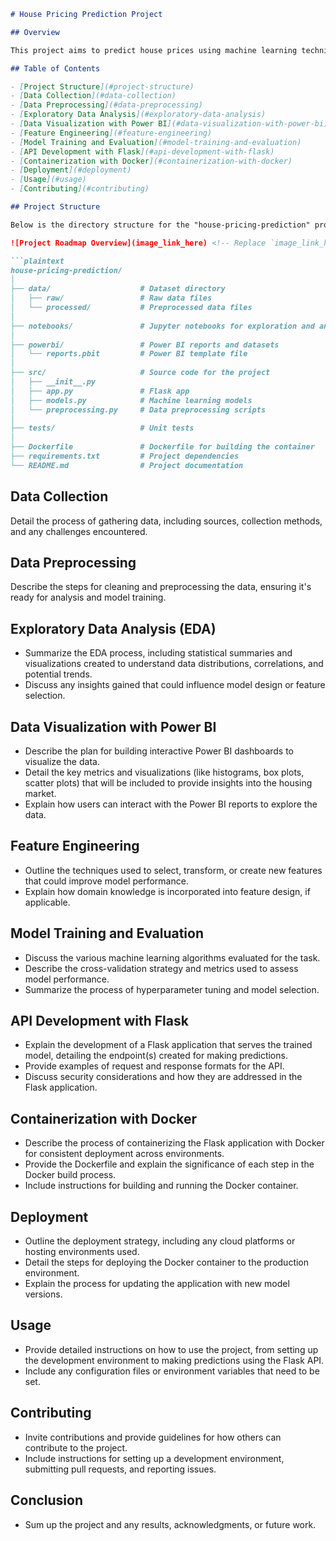 ```markdown
# House Pricing Prediction Project

## Overview

This project aims to predict house prices using machine learning techniques. It is an end-to-end solution that includes data preprocessing, model training, evaluation, and deployment using a Flask web app within a Docker container. Additionally, the project features interactive data visualizations using Power BI.

## Table of Contents

- [Project Structure](#project-structure)
- [Data Collection](#data-collection)
- [Data Preprocessing](#data-preprocessing)
- [Exploratory Data Analysis](#exploratory-data-analysis)
- [Data Visualization with Power BI](#data-visualization-with-power-bi)
- [Feature Engineering](#feature-engineering)
- [Model Training and Evaluation](#model-training-and-evaluation)
- [API Development with Flask](#api-development-with-flask)
- [Containerization with Docker](#containerization-with-docker)
- [Deployment](#deployment)
- [Usage](#usage)
- [Contributing](#contributing)

## Project Structure

Below is the directory structure for the "house-pricing-prediction" project. Notably, the `data/` directory contains both raw and processed datasets, critical for machine learning model training and evaluation.

![Project Roadmap Overview](image_link_here) <!-- Replace `image_link_here` with the actual URL of your image -->

```plaintext
house-pricing-prediction/
│
├── data/                    # Dataset directory
│   ├── raw/                 # Raw data files
│   └── processed/           # Preprocessed data files
│
├── notebooks/               # Jupyter notebooks for exploration and analysis
│
├── powerbi/                 # Power BI reports and datasets
│   └── reports.pbit         # Power BI template file
│
├── src/                     # Source code for the project
│   ├── __init__.py
│   ├── app.py               # Flask app
│   ├── models.py            # Machine learning models
│   └── preprocessing.py     # Data preprocessing scripts
│
├── tests/                   # Unit tests
│
├── Dockerfile               # Dockerfile for building the container
├── requirements.txt         # Project dependencies
└── README.md                # Project documentation
```

## Data Collection

Detail the process of gathering data, including sources, collection methods, and any challenges encountered.

## Data Preprocessing

Describe the steps for cleaning and preprocessing the data, ensuring it's ready for analysis and model training.

## Exploratory Data Analysis (EDA)

- Summarize the EDA process, including statistical summaries and visualizations created to understand data distributions, correlations, and potential trends.
- Discuss any insights gained that could influence model design or feature selection.

## Data Visualization with Power BI

- Describe the plan for building interactive Power BI dashboards to visualize the data.
- Detail the key metrics and visualizations (like histograms, box plots, scatter plots) that will be included to provide insights into the housing market.
- Explain how users can interact with the Power BI reports to explore the data.

## Feature Engineering

- Outline the techniques used to select, transform, or create new features that could improve model performance.
- Explain how domain knowledge is incorporated into feature design, if applicable.

## Model Training and Evaluation

- Discuss the various machine learning algorithms evaluated for the task.
- Describe the cross-validation strategy and metrics used to assess model performance.
- Summarize the process of hyperparameter tuning and model selection.

## API Development with Flask

- Explain the development of a Flask application that serves the trained model, detailing the endpoint(s) created for making predictions.
- Provide examples of request and response formats for the API.
- Discuss security considerations and how they are addressed in the Flask application.

## Containerization with Docker

- Describe the process of containerizing the Flask application with Docker for consistent deployment across environments.
- Provide the Dockerfile and explain the significance of each step in the Docker build process.
- Include instructions for building and running the Docker container.

## Deployment

- Outline the deployment strategy, including any cloud platforms or hosting environments used.
- Detail the steps for deploying the Docker container to the production environment.
- Explain the process for updating the application with new model versions.

## Usage

- Provide detailed instructions on how to use the project, from setting up the development environment to making predictions using the Flask API.
- Include any configuration files or environment variables that need to be set.

## Contributing

- Invite contributions and provide guidelines for how others can contribute to the project.
- Include instructions for setting up a development environment, submitting pull requests, and reporting issues.

## Conclusion

- Sum up the project and any results, acknowledgments, or future work.
```

